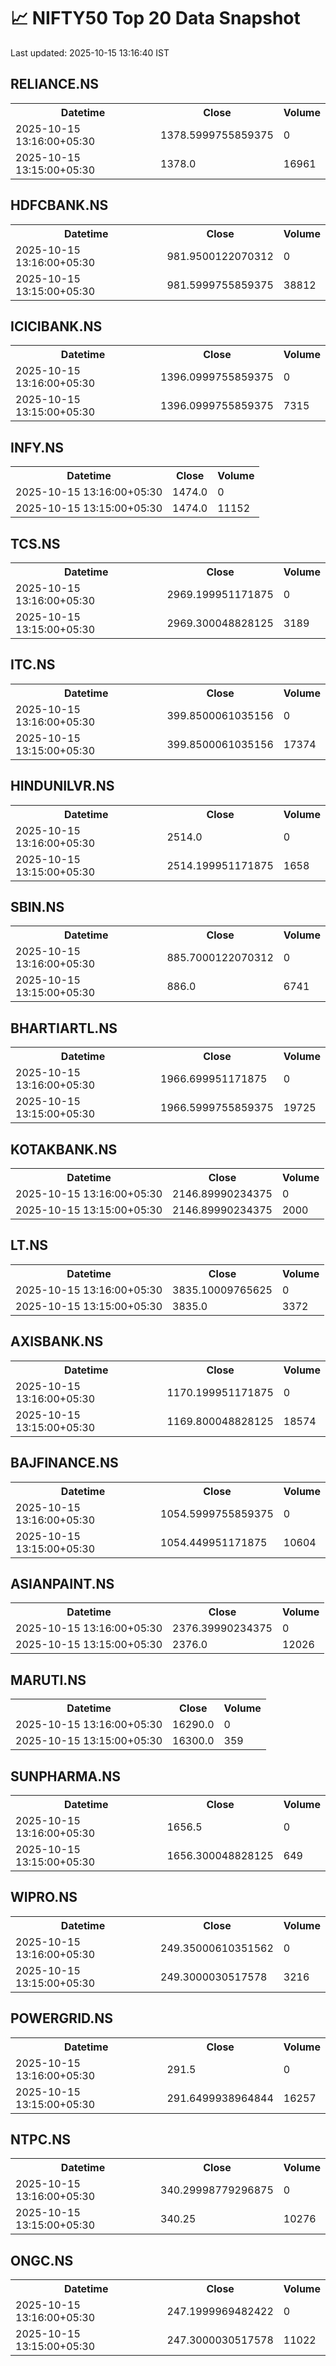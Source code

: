# 📈 NIFTY50 Top 20 Data Snapshot

Last updated: 2025-10-15 13:16:40 IST

## RELIANCE.NS

<table>
  <tr><th>Datetime</th><th>Close</th><th>Volume</th></tr>
  <tr><td>2025-10-15 13:16:00+05:30</td><td>1378.5999755859375</td><td>0</td></tr>
  <tr><td>2025-10-15 13:15:00+05:30</td><td>1378.0</td><td>16961</td></tr>
</table>

## HDFCBANK.NS

<table>
  <tr><th>Datetime</th><th>Close</th><th>Volume</th></tr>
  <tr><td>2025-10-15 13:16:00+05:30</td><td>981.9500122070312</td><td>0</td></tr>
  <tr><td>2025-10-15 13:15:00+05:30</td><td>981.5999755859375</td><td>38812</td></tr>
</table>

## ICICIBANK.NS

<table>
  <tr><th>Datetime</th><th>Close</th><th>Volume</th></tr>
  <tr><td>2025-10-15 13:16:00+05:30</td><td>1396.0999755859375</td><td>0</td></tr>
  <tr><td>2025-10-15 13:15:00+05:30</td><td>1396.0999755859375</td><td>7315</td></tr>
</table>

## INFY.NS

<table>
  <tr><th>Datetime</th><th>Close</th><th>Volume</th></tr>
  <tr><td>2025-10-15 13:16:00+05:30</td><td>1474.0</td><td>0</td></tr>
  <tr><td>2025-10-15 13:15:00+05:30</td><td>1474.0</td><td>11152</td></tr>
</table>

## TCS.NS

<table>
  <tr><th>Datetime</th><th>Close</th><th>Volume</th></tr>
  <tr><td>2025-10-15 13:16:00+05:30</td><td>2969.199951171875</td><td>0</td></tr>
  <tr><td>2025-10-15 13:15:00+05:30</td><td>2969.300048828125</td><td>3189</td></tr>
</table>

## ITC.NS

<table>
  <tr><th>Datetime</th><th>Close</th><th>Volume</th></tr>
  <tr><td>2025-10-15 13:16:00+05:30</td><td>399.8500061035156</td><td>0</td></tr>
  <tr><td>2025-10-15 13:15:00+05:30</td><td>399.8500061035156</td><td>17374</td></tr>
</table>

## HINDUNILVR.NS

<table>
  <tr><th>Datetime</th><th>Close</th><th>Volume</th></tr>
  <tr><td>2025-10-15 13:16:00+05:30</td><td>2514.0</td><td>0</td></tr>
  <tr><td>2025-10-15 13:15:00+05:30</td><td>2514.199951171875</td><td>1658</td></tr>
</table>

## SBIN.NS

<table>
  <tr><th>Datetime</th><th>Close</th><th>Volume</th></tr>
  <tr><td>2025-10-15 13:16:00+05:30</td><td>885.7000122070312</td><td>0</td></tr>
  <tr><td>2025-10-15 13:15:00+05:30</td><td>886.0</td><td>6741</td></tr>
</table>

## BHARTIARTL.NS

<table>
  <tr><th>Datetime</th><th>Close</th><th>Volume</th></tr>
  <tr><td>2025-10-15 13:16:00+05:30</td><td>1966.699951171875</td><td>0</td></tr>
  <tr><td>2025-10-15 13:15:00+05:30</td><td>1966.5999755859375</td><td>19725</td></tr>
</table>

## KOTAKBANK.NS

<table>
  <tr><th>Datetime</th><th>Close</th><th>Volume</th></tr>
  <tr><td>2025-10-15 13:16:00+05:30</td><td>2146.89990234375</td><td>0</td></tr>
  <tr><td>2025-10-15 13:15:00+05:30</td><td>2146.89990234375</td><td>2000</td></tr>
</table>

## LT.NS

<table>
  <tr><th>Datetime</th><th>Close</th><th>Volume</th></tr>
  <tr><td>2025-10-15 13:16:00+05:30</td><td>3835.10009765625</td><td>0</td></tr>
  <tr><td>2025-10-15 13:15:00+05:30</td><td>3835.0</td><td>3372</td></tr>
</table>

## AXISBANK.NS

<table>
  <tr><th>Datetime</th><th>Close</th><th>Volume</th></tr>
  <tr><td>2025-10-15 13:16:00+05:30</td><td>1170.199951171875</td><td>0</td></tr>
  <tr><td>2025-10-15 13:15:00+05:30</td><td>1169.800048828125</td><td>18574</td></tr>
</table>

## BAJFINANCE.NS

<table>
  <tr><th>Datetime</th><th>Close</th><th>Volume</th></tr>
  <tr><td>2025-10-15 13:16:00+05:30</td><td>1054.5999755859375</td><td>0</td></tr>
  <tr><td>2025-10-15 13:15:00+05:30</td><td>1054.449951171875</td><td>10604</td></tr>
</table>

## ASIANPAINT.NS

<table>
  <tr><th>Datetime</th><th>Close</th><th>Volume</th></tr>
  <tr><td>2025-10-15 13:16:00+05:30</td><td>2376.39990234375</td><td>0</td></tr>
  <tr><td>2025-10-15 13:15:00+05:30</td><td>2376.0</td><td>12026</td></tr>
</table>

## MARUTI.NS

<table>
  <tr><th>Datetime</th><th>Close</th><th>Volume</th></tr>
  <tr><td>2025-10-15 13:16:00+05:30</td><td>16290.0</td><td>0</td></tr>
  <tr><td>2025-10-15 13:15:00+05:30</td><td>16300.0</td><td>359</td></tr>
</table>

## SUNPHARMA.NS

<table>
  <tr><th>Datetime</th><th>Close</th><th>Volume</th></tr>
  <tr><td>2025-10-15 13:16:00+05:30</td><td>1656.5</td><td>0</td></tr>
  <tr><td>2025-10-15 13:15:00+05:30</td><td>1656.300048828125</td><td>649</td></tr>
</table>

## WIPRO.NS

<table>
  <tr><th>Datetime</th><th>Close</th><th>Volume</th></tr>
  <tr><td>2025-10-15 13:16:00+05:30</td><td>249.35000610351562</td><td>0</td></tr>
  <tr><td>2025-10-15 13:15:00+05:30</td><td>249.3000030517578</td><td>3216</td></tr>
</table>

## POWERGRID.NS

<table>
  <tr><th>Datetime</th><th>Close</th><th>Volume</th></tr>
  <tr><td>2025-10-15 13:16:00+05:30</td><td>291.5</td><td>0</td></tr>
  <tr><td>2025-10-15 13:15:00+05:30</td><td>291.6499938964844</td><td>16257</td></tr>
</table>

## NTPC.NS

<table>
  <tr><th>Datetime</th><th>Close</th><th>Volume</th></tr>
  <tr><td>2025-10-15 13:16:00+05:30</td><td>340.29998779296875</td><td>0</td></tr>
  <tr><td>2025-10-15 13:15:00+05:30</td><td>340.25</td><td>10276</td></tr>
</table>

## ONGC.NS

<table>
  <tr><th>Datetime</th><th>Close</th><th>Volume</th></tr>
  <tr><td>2025-10-15 13:16:00+05:30</td><td>247.1999969482422</td><td>0</td></tr>
  <tr><td>2025-10-15 13:15:00+05:30</td><td>247.3000030517578</td><td>11022</td></tr>
</table>

